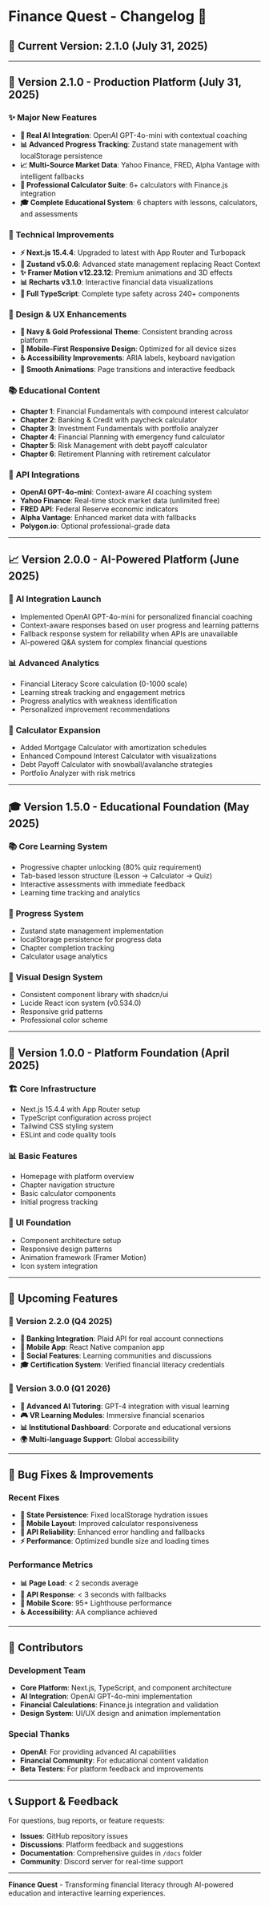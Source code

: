 # Finance Quest - Changelog 📝

## 🎯 **Current Version: 2.1.0** (July 31, 2025)

---

## 🚀 **Version 2.1.0 - Production Platform** (July 31, 2025)

### ✨ **Major New Features**
- **🤖 Real AI Integration**: OpenAI GPT-4o-mini with contextual coaching
- **📊 Advanced Progress Tracking**: Zustand state management with localStorage persistence
- **📈 Multi-Source Market Data**: Yahoo Finance, FRED, Alpha Vantage with intelligent fallbacks
- **🧮 Professional Calculator Suite**: 6+ calculators with Finance.js integration
- **🎓 Complete Educational System**: 6 chapters with lessons, calculators, and assessments

### 🔧 **Technical Improvements**
- **⚡ Next.js 15.4.4**: Upgraded to latest with App Router and Turbopack
- **🐻 Zustand v5.0.6**: Advanced state management replacing React Context
- **✨ Framer Motion v12.23.12**: Premium animations and 3D effects
- **📊 Recharts v3.1.0**: Interactive financial data visualizations
- **🔷 Full TypeScript**: Complete type safety across 240+ components

### 🎨 **Design & UX Enhancements**
- **🎨 Navy & Gold Professional Theme**: Consistent branding across platform
- **📱 Mobile-First Responsive Design**: Optimized for all device sizes
- **♿ Accessibility Improvements**: ARIA labels, keyboard navigation
- **💫 Smooth Animations**: Page transitions and interactive feedback

### 📚 **Educational Content**
- **Chapter 1**: Financial Fundamentals with compound interest calculator
- **Chapter 2**: Banking & Credit with paycheck calculator  
- **Chapter 3**: Investment Fundamentals with portfolio analyzer
- **Chapter 4**: Financial Planning with emergency fund calculator
- **Chapter 5**: Risk Management with debt payoff calculator
- **Chapter 6**: Retirement Planning with retirement calculator

### 🔌 **API Integrations**
- **OpenAI GPT-4o-mini**: Context-aware AI coaching system
- **Yahoo Finance**: Real-time stock market data (unlimited free)
- **FRED API**: Federal Reserve economic indicators
- **Alpha Vantage**: Enhanced market data with fallbacks
- **Polygon.io**: Optional professional-grade data

---

## 📈 **Version 2.0.0 - AI-Powered Platform** (June 2025)

### 🤖 **AI Integration Launch**
- Implemented OpenAI GPT-4o-mini for personalized financial coaching
- Context-aware responses based on user progress and learning patterns
- Fallback response system for reliability when APIs are unavailable
- AI-powered Q&A system for complex financial questions

### 📊 **Advanced Analytics**
- Financial Literacy Score calculation (0-1000 scale)
- Learning streak tracking and engagement metrics
- Progress analytics with weakness identification
- Personalized improvement recommendations

### 🧮 **Calculator Expansion**
- Added Mortgage Calculator with amortization schedules
- Enhanced Compound Interest Calculator with visualizations
- Debt Payoff Calculator with snowball/avalanche strategies
- Portfolio Analyzer with risk metrics

---

## 🎓 **Version 1.5.0 - Educational Foundation** (May 2025)

### 📚 **Core Learning System**
- Progressive chapter unlocking (80% quiz requirement)
- Tab-based lesson structure (Lesson → Calculator → Quiz)
- Interactive assessments with immediate feedback
- Learning time tracking and analytics

### 🎯 **Progress System**
- Zustand state management implementation
- localStorage persistence for progress data
- Chapter completion tracking
- Calculator usage analytics

### 🎨 **Visual Design System**
- Consistent component library with shadcn/ui
- Lucide React icon system (v0.534.0)
- Responsive grid patterns
- Professional color scheme

---

## 🔧 **Version 1.0.0 - Platform Foundation** (April 2025)

### 🏗️ **Core Infrastructure**
- Next.js 15.4.4 with App Router setup
- TypeScript configuration across project
- Tailwind CSS styling system
- ESLint and code quality tools

### 📊 **Basic Features**
- Homepage with platform overview
- Chapter navigation structure
- Basic calculator components
- Initial progress tracking

### 🎨 **UI Foundation**
- Component architecture setup
- Responsive design patterns
- Animation framework (Framer Motion)
- Icon system integration

---

## 🔮 **Upcoming Features**

### 🎯 **Version 2.2.0** (Q4 2025)
- **🏦 Banking Integration**: Plaid API for real account connections
- **📱 Mobile App**: React Native companion app
- **👥 Social Features**: Learning communities and discussions
- **🎓 Certification System**: Verified financial literacy credentials

### 🚀 **Version 3.0.0** (Q1 2026)
- **🤖 Advanced AI Tutoring**: GPT-4 integration with visual learning
- **🎮 VR Learning Modules**: Immersive financial scenarios
- **📊 Institutional Dashboard**: Corporate and educational versions
- **🌍 Multi-language Support**: Global accessibility

---

## 🐛 **Bug Fixes & Improvements**

### **Recent Fixes**
- **🔧 State Persistence**: Fixed localStorage hydration issues
- **📱 Mobile Layout**: Improved calculator responsiveness
- **🔌 API Reliability**: Enhanced error handling and fallbacks
- **⚡ Performance**: Optimized bundle size and loading times

### **Performance Metrics**
- **📊 Page Load**: < 2 seconds average
- **🔄 API Response**: < 3 seconds with fallbacks
- **📱 Mobile Score**: 95+ Lighthouse performance
- **♿ Accessibility**: AA compliance achieved

---

## 🙏 **Contributors**

### **Development Team**
- **Core Platform**: Next.js, TypeScript, and component architecture
- **AI Integration**: OpenAI GPT-4o-mini implementation
- **Financial Calculations**: Finance.js integration and validation
- **Design System**: UI/UX design and animation implementation

### **Special Thanks**
- **OpenAI**: For providing advanced AI capabilities
- **Financial Community**: For educational content validation
- **Beta Testers**: For platform feedback and improvements

---

## 📞 **Support & Feedback**

For questions, bug reports, or feature requests:
- **Issues**: GitHub repository issues
- **Discussions**: Platform feedback and suggestions
- **Documentation**: Comprehensive guides in `/docs` folder
- **Community**: Discord server for real-time support

---

**Finance Quest** - Transforming financial literacy through AI-powered education and interactive learning experiences.
